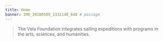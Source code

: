 ```yaml
---
title: Home
banner: IMG_20180509_1331148_640 # passage
---
```


> The Vela Foundation integrates sailing expeditions with programs in the arts, sciences, and humanities.
